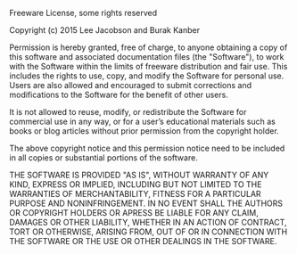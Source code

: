 Freeware License, some rights reserved

Copyright (c) 2015 Lee Jacobson and Burak Kanber

Permission is hereby granted, free of charge, to anyone obtaining a copy 
of this software and associated documentation files (the "Software"), 
to work with the Software within the limits of freeware distribution and fair use. 
This includes the rights to use, copy, and modify the Software for personal use. 
Users are also allowed and encouraged to submit corrections and modifications 
to the Software for the benefit of other users.

It is not allowed to reuse,  modify, or redistribute the Software for 
commercial use in any way, or for a user’s educational materials such as books 
or blog articles without prior permission from the copyright holder. 

The above copyright notice and this permission notice need to be included 
in all copies or substantial portions of the software.

THE SOFTWARE IS PROVIDED "AS IS", WITHOUT WARRANTY OF ANY KIND, EXPRESS OR
IMPLIED, INCLUDING BUT NOT LIMITED TO THE WARRANTIES OF MERCHANTABILITY,
FITNESS FOR A PARTICULAR PURPOSE AND NONINFRINGEMENT. IN NO EVENT SHALL THE
AUTHORS OR COPYRIGHT HOLDERS OR APRESS BE LIABLE FOR ANY CLAIM, DAMAGES OR OTHER
LIABILITY, WHETHER IN AN ACTION OF CONTRACT, TORT OR OTHERWISE, ARISING FROM,
OUT OF OR IN CONNECTION WITH THE SOFTWARE OR THE USE OR OTHER DEALINGS IN THE
SOFTWARE.
